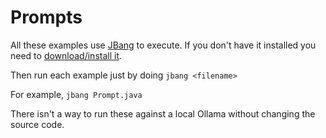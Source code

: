 # Prompts

All these examples use [JBang](https://www.jbang.dev/) to execute. If you don't have it installed you need to [download/install it](https://www.jbang.dev/download/).

Then run each example just by doing `jbang <filename>`

For example, `jbang Prompt.java`

There isn't a way to run these against a local Ollama without changing the source code.